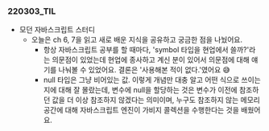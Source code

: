 ### 220303_TIL

- 모던 자바스크립트 스터디
  - 오늘은 ch 6, 7을 읽고 새로 배운 지식을 공유하고 궁금한 점을 나눴어요.
    - 항상 자바스크립트 공부를 할 때마다, 'symbol 타입을 현업에서 쓸까?'라는 의문점이 있었는데 현업에 종사하고 계신 분이 있어서 의문점에 대해 얘기를 나눠볼 수 있었어요. 결론은 '사용해본 적이 없다.'였어요 😅
    - null 타입은 그냥 비어있는 값. 이렇게 개념만 대충 알고 어떤 식으로 쓰이는 지에 대해 잘 몰랐는데, 변수에 null을 할당하는 것은 변수가 이전에 참조하던 값을 더 이상 참조하지 않겠다는 의미이며, 누구도 참조하지 않는 메모리 공간에 대해 자바스크립트 엔진이 가비지 콜렉션을 수행한다는 것을 배웠어요.
